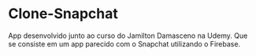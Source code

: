 # Clone-Snapchat
App desenvolvido junto ao curso do Jamilton Damasceno na Udemy. Que se consiste em um app parecido com o Snapchat utilizando o Firebase.
